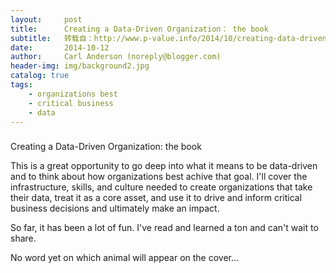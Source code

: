 ```yaml
---
layout:     post
title:      Creating a Data-Driven Organization： the book
subtitle:   转载自：http://www.p-value.info/2014/10/creating-data-driven-organization-book.html
date:       2014-10-12
author:     Carl Anderson (noreply@blogger.com)
header-img: img/background2.jpg
catalog: true
tags:
    - organizations best
    - critical business
    - data
---
```













### 
Creating a Data-Driven Organization: the book


This is a great opportunity to go deep into what it means to be data-driven and to think about how organizations best achive that goal. I'll cover the infrastructure, skills, and culture needed to create organizations that take their data, treat it as a core asset, and use it to drive and inform critical business decisions and ultimately make an impact.

So far, it has been a lot of fun. I've read and learned a ton and can't wait to share.

No word yet on which animal will appear on the cover...













